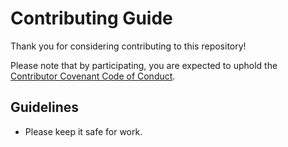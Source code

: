 # Contributing Guide

Thank you for considering contributing to this repository!

Please note that by participating, you are expected to uphold the
[Contributor Covenant Code of Conduct](CODE_OF_CONDUCT.md).

## Guidelines

- Please keep it safe for work.